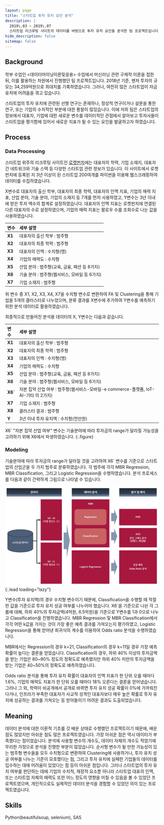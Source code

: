 ```yaml
---
layout: page
title: "스타트업 투자 유치 요인 분석"
description: |
  2019\.03 ~ 2019\.07  
  스타트업 리크루팅 사이트의 데이터를 바탕으로 투자 유치 요인을 분석한 팀 프로젝트입니다.
hide_description: false
sitemap: false
---
```


<!-- 0. Table of Contents
{:toc} -->


## Background

학부 수업인 \<데이터마이닝이론및응용\> 수업에서 머신러닝 관련 구체적 이론을 접한 뒤, 이를 활용하는 차원에서 진행했던 팀 프로젝트입니다. 2018년 기준, 벤처 투자의 규모는 34,259억원으로 최대치를 기록하였습니다. 그러나, 여전히 많은 스타트업이 자금 유치에 어려움을 겪고 있습니다.

스타트업의 투자 유치에 관련된 선행 연구는 존재하나, 정성적 연구이거나 설문을 통한 연구, 또는 기업의 수치적인 부분에 대한 통찰이 많았습니다. 이에 저희 팀은 스타트업의 정보에서 대표자, 기업에 대한 새로운 변수를 데이터적인 관점에서 알아보고 투자사들이 스타트업을 평가함에 있어서 새로운 지표가 될 수 있는 요인을 발굴하고자 하였습니다.


## Process

### Data Processing

스타트업 위주의 리크루팅 사이트인 [로켓펀치](https://www.rocketpunch.com/companies)에는 대표자의 학력, 기업 소재지, 대표자 간 네트워크와 기술 스택 등 다양한 스타트업 관련 정보가 있습니다. 이 사이트에서 로켓펀치에 등록된 지 3년 이상이 된 스타트업 200여개를 파이썬을 이용해 웹스크래핑하여 데이터를 수집하였습니다.

X변수로 대표자의 출신 학부, 대표자의 최종 학력, 대표자의 인맥 지표, 기업의 매력 지표, 산업 분야, 기술 분야, 기업의 소재지 등 7개를 먼저 사용하였고, Y변수는 3년 이내에 받은 투자 액수의 합계로 설정하였습니다. 대표자의 인맥 지표는 로켓펀치에 연결된 다른 대표자의 수로 설정하였으며, 기업의 매력 지표는 팔로우 수를 조회수로 나눈 값을 사용하였습니다. 

|**변수**|**세부 설명**|
|:-------|:-------|
|**X1**|대표자의 출신 학부 : 범주형|
|**X2**|대표자의 최종 학력 : 범주형|
|**X3**|대표자의 인맥 : 수치형(명)|
|**X4**|기업의 매력도 : 수치형|
|**X5**|산업 분야 : 범주형(교육, 금융, 패션 등 8가지)|
|**X6**|기술 분야 : 범주형(웹서비스, 모바일 등 6가지)|
|**X7**|기업 소재지 : 범주형|

위 변수 중 X1, X2, X3, X4, X7을 수치형 변수로 변환하여 FA 및 Clustering을 통해 기업을 5개의 클러스터로 나누었으며, 분류 결과를 X변수에 추가하여 Y변수를 예측하기 위한 분석 데이터로 활용하였습니다.

<!-- ![startup-FA image](/assets/img/projects/startup-FA.jpg){width="100" height="200" loading="lazy"} -->
<!-- <p align="center">
  <img width="350" src="/assets/img/projects/startup-FA.jpg">
</p> -->
최종적으로 만들어진 분석용 데이터의 X, Y변수는 다음과 같습니다.

|**변수**|**세부 설명**|
|:-------|:-------|
|**X1**|대표자의 출신 학부 : 범주형|
|**X2**|대표자의 최종 학력 : 범주형|
|**X3**|대표자의 인맥 : 수치형(명)|
|**X4**|기업의 매력도 : 수치형|
|**X5**|산업 분야 : 범주형(교육, 금융, 패션 등 8가지)|
|**X6**|기술 분야 : 범주형(웹서비스, 모바일 등 6가지)|
|**X6`**|자본 집약 산업 여부 : 범주형(웹서비스-모바일-e commerce-플랫폼, IoT-AI-기타 의 2가지)|
|**X7**|기업 소재지 : 범주형|
|**X8**|클러스터 결과 : 범주형|
|**Y**|3년 이내 투자 유치액 : 수치형(천만원)|

X6` "자본 집약 산업 여부" 변수는 기술분야에 따라 투자금의 range가 달라질 가능성을 고려하기 위해 X6에서 파생하였습니다.
{:.figure}


### Modeling

기술분야에 따라 투자금의 range가 달라질 것을 고려하여 X6` 변수를 기준으로 스타트업의 산업군을 두 가지 범주로 분류하였습니다. 각 범주에 각각 MBR Regression, MBR Classification, 그리고 Logistic Regression을 수행하였습니다. 분석 프로세스를 다음과 같이 간략하게 그림으로 나타낼 수 있습니다.

![startup-process-all](/assets/img/projects/startup-process-all.jpg){:.lead loading="lazy"}

Y변수(투자 유치액)의 경우 수치형 변수이기 때문에, Classification을 수행할 때 적절한 값을 기준으로 투자 유치 성공 여부를 나누어야 했습니다. X6`을 기준으로 나뉜 각 그룹에 대해, 하위 40%의 투자금액(4억원, 6.5억원)을 기준으로 Y변수를 1과 0으로 나누고 Classification을 진행하였습니다. MBR Regression 및 MBR Classification에서 각각 어떤 k값을 가지는 것이 가장 좋은 예측 결과를 가져오는지 평가하였고, Logistic Regression을 통해 얻어낸 회귀식의 계수를 이용하여 Odds ratio 분석을 수행하였습니다. 

MBR에서는 Regression의 경우 k=21, Classification의 경우 k=11일 경우 가장 예측 확률이 높다는 결론을 얻었습니다. Classification의 경우, 하위 40% 이상의 투자금액을 받는 기업은 80~90% 정도의 정확도로 예측했지만 하위 40% 미만의 투자금액을 받는 기업은 40~50%의 정확도로 예측하였습니다.

Odds ratio 분석을 통해 투자 유치 확률이 대표자의 인맥 지표가 한 단위 오를 때마다 1.6%, 기업의 매력도 지표가 한 단위 오를 때마다 18% 오른다는 결론을 얻어냈습니다. 그러나 그 외, 학력이 비공개에서 공개로 바뀌면 투자 유치 성공 확률이 0%에 가까워진다거나, 인프라가 부족한 대표자가 사교적 성격인 대표자보다 매우 높은 확률로 투자 유치에 성공하는 결과를 가져오는 등 받아들이기 어려운 결과도 도출되었습니다.


## Meaning

데이터 분석에 대한 이론적 기초를 갓 배운 상태로 수행했던 프로젝트이기 때문에, 배운 점도 많았지만 아쉬운 점도 많은 프로젝트였습니다. 가장 아쉬운 점은 역시 데이터가 부족했다는 점이었습니다. 분석에 사용할 변수의 개수도, 데이터 자체의 개수도 적었기에 무리한 가정으로 분석을 진행한 부분이 많았습니다. 순서형 변수가 될 만한 가능성이 있는 범주형 변수들을 모두 수치형으로 변환하여 Clustering에 사용하거나, 투자 유치 성공 여부를 나누는 기준이 모호했다는 점, 그리고 투자 유치에 실패한 기업들의 데이터를 입수하는 데에 어려움이 있었다는 점 등이 아쉬운 점입니다. 그러나 스타트업의 투자 유치 여부를 판단하는 데에 기업의 수치적, 재정적 요소뿐 아니라 스타트업 대표의 인맥, 또는 스타트업 자체의 매력도 또한 어느 정도의 영향을 미칠 수 있음을 볼 수 있었던 프로젝트였으며, 개인적으로도 실제적인 데이터 분석을 경험할 수 있었던 의미 있는 프로젝트였습니다.



## Skills

Python(beautifulsoup, selenium), SAS


<!-- Go back to [Myeong Hyeon Son](/about/){:.heading.flip-title}
{:.read-more} -->